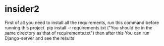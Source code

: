 # insider2
First of all you need to install all the requirements, run this command before running this project.
pip install -r requirements.txt ("You should be in the same directory as that of requirements.txt") 
then after this You can run Django-server and see the results

